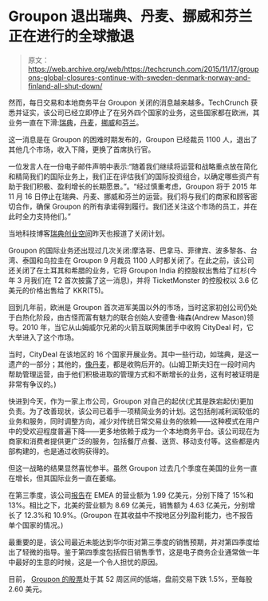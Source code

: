 # Groupon 退出瑞典、丹麦、挪威和芬兰正在进行的全球撤退

> 原文：<https://web.archive.org/web/https://techcrunch.com/2015/11/17/groupons-global-closures-continue-with-sweden-denmark-norway-and-finland-all-shut-down/>

然而，每日交易和本地商务平台 Groupon 关闭的消息越来越多。TechCrunch 获悉并证实，该公司已经立即停止了在另外四个国家的业务，这些国家都在欧洲，其业务一直在下滑:[瑞典](https://web.archive.org/web/20230402164111/https://www.groupon.se/pages/home)，[丹麦](https://web.archive.org/web/20230402164111/https://www.groupon.dk/pages/home)，[挪威](https://web.archive.org/web/20230402164111/https://www.groupon.no/pages/home)和[芬兰](https://web.archive.org/web/20230402164111/https://www.groupon.fi/pages/home)。

这一消息是在 Groupon 的困难时期发布的，Groupon 已经裁员 1100 人，退出了其他几个市场，收入下降，更换了首席执行官。

一位发言人在一份电子邮件声明中表示:“随着我们继续将运营和战略重点放在简化和精简我们的国际业务上，我们正在评估我们的国际投资组合，以确定哪些资产有助于我们积极、盈利增长的长期愿景。”。“经过慎重考虑，Groupon 将于 2015 年 11 月 16 日停止在瑞典、丹麦、挪威和芬兰的运营。我们将与我们的商家和顾客密切合作，确保 Groupon 的所有承诺得到履行。我们还关注这个市场的员工，并在此时全力支持他们。”

当地科技博客[瑞典创业空间](https://web.archive.org/web/20230402164111/http://swedishstartupspace.com/2015/11/16/groupon-shuts-down-operations-in-all-nordic-countries/)昨天也报道了关闭计划。

Groupon 的国际业务还出现过几次关闭:摩洛哥、巴拿马、菲律宾、波多黎各、台湾、泰国和乌拉圭在 Groupon 9 月裁员 1100 人时都关闭了。在此之前，该公司还关闭了在土耳其和希腊的业务，它将 Groupon India 的控股权出售给了红杉(今年 3 月我们在 T2 首次披露了这一消息)，并将 TicketMonster 的控股权以 3.6 亿美元的价格出售给了 KKR(T5)。

回到几年前，欧洲是 Groupon 首次进军美国以外的市场，当时这家初创公司仍处于白热化阶段，由古怪而富有魅力的联合创始人安德鲁·梅森(Andrew Mason)领导。2010 年，当它从山姆威尔兄弟的火箭互联网集团手中收购 CityDeal 时，它大举进入了这个市场。

当时，CityDeal 在该地区的 16 个国家开展业务。其中一些行动，如瑞典，是这一遗产的一部分；其他的，[像丹麦](https://web.archive.org/web/20230402164111/http://www.businesswire.com/news/home/20110921005456/en/Groupon-Launches-Denmark)，都是收购后开的。(山姆卫斯夫妇在一段时间内帮助管理运营，由于他们积极进取的管理方式和不断增长的业务，这有时被证明是非常有争议的。)

快进到今天，作为一家上市公司，Groupon 对自己的起伏(尤其是跌宕起伏)更加负责。为了改善现状，该公司已着手一项精简业务的计划。这包括削减利润较低的业务和服务，同时调整方向，减少对传统日常交易业务的依赖——这种模式在用户中的受欢迎程度普遍下降——更多地依赖于成为一个本地商务平台。该公司现在为商家和消费者提供更广泛的服务，包括餐厅点餐、送货、移动支付等。这些都是内部构建的，也是通过收购获得的。

但这一战略的结果显然喜忧参半。虽然 Groupon 过去几个季度在美国的业务一直在增长，但其国际业务一直在萎缩。

在第三季度，该公司[报告](https://web.archive.org/web/20230402164111/http://investor.groupon.com/releasedetail.cfm?releaseid=940252)在 EMEA 的营业额为 1.99 亿美元，分别下降了 15%和 13%。相比之下，北美的营业额为 8.69 亿美元，销售额为 4.63 亿美元，分别增长了 12.3%和 10.9%。(Groupon 在其收益中不按地区分列盈利能力，也不报告单个国家的情况。)

最重要的是，该公司最近未能达到华尔街对第三季度的销售预期，并对第四季度给出了轻微的指导。鉴于第四季度包括假日销售季节，这是电子商务企业通常做一年中最好的生意的时候，这是一个令人担忧的原因。

目前， [Groupon 的股票](https://web.archive.org/web/20230402164111/http://www.google.com/finance?q=NASDAQ%3AGRPN&ei=ZgpLVrHbBoiKUoL3m4gD)处于其 52 周区间的低端，盘前交易下跌 1.5%，至每股 2.60 美元。